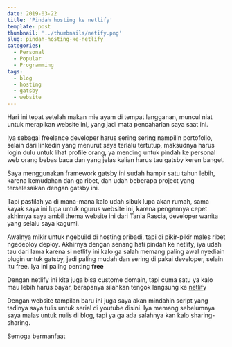 ```yaml
---
date: 2019-03-22
title: 'Pindah hosting ke netlify'
template: post
thumbnail: '../thumbnails/netify.png'
slug: pindah-hosting-ke-netlify
categories:
  - Personal
  - Popular
  - Programming
tags:
  - blog
  - hosting
  - gatsby
  - website
---
```


Hari ini tepat setelah makan mie ayam di tempat langganan, muncul niat untuk merapikan website ini, yang jadi mata pencaharian saya saat ini.

Iya sebagai freelance developer harus sering sering nampilin portofolio, selain dari linkedin yang menurut saya terlalu tertutup, maksudnya harus login dulu untuk lihat profile orang, ya mending untuk pindah ke personal web orang bebas baca dan yang jelas kalian harus tau gatsby keren banget.

Saya menggunakan framework gatsby ini sudah hampir satu tahun lebih, karena kemudahan dan ga ribet, dan udah beberapa project yang terselesaikan dengan gatsby ini.

Tapi pastilah ya di mana-mana kalo udah sibuk lupa akan rumah, sama kayak saya ini lupa untuk ngurus website ini, karena pengennya cepet akhirnya saya ambil thema website ini dari Tania Rascia, developer wanita yang selalu saya kagumi.

Awalnya mikir untuk ngebuild di hosting pribadi, tapi di pikir-pikir males ribet ngedeploy deploy. Akhirnya dengan senang hati pindah ke netlify, iya udah tau dari lama karena si netlify ini kalo ga salah memang paling awal nyediain plugin untuk gatsby, jadi paling mudah dan sering di pakai developer, selain itu free. Iya ini paling penting **free**

Dengan netlify ini kita juga bisa custome domain, tapi cuma satu ya kalo mau lebih harus bayar, berapanya silahkan tengok langsung ke [netlify](https://www.netlify.com)

Dengan website tampilan baru ini juga saya akan mindahin script yang tadinya saya tulis untuk serial di youtube disini. Iya memang sebelumnya saya malas untuk nulis di blog, tapi ya ga ada salahnya kan kalo sharing-sharing.

Semoga bermanfaat